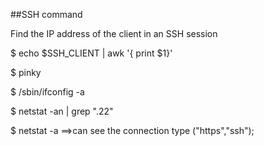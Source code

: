 ##SSH command


Find the IP address of the client in an SSH session

$ echo $SSH_CLIENT | awk '{ print $1}'


$ pinky



$ /sbin/ifconfig -a

$ netstat -an | grep ".22"


$ netstat -a      ==>can see the connection type ("https","ssh");